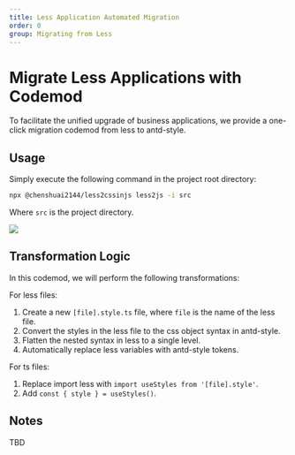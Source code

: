 ```yaml
---
title: Less Application Automated Migration
order: 0
group: Migrating from Less
---
```


# Migrate Less Applications with Codemod

To facilitate the unified upgrade of business applications, we provide a one-click migration codemod from less to antd-style.

## Usage

Simply execute the following command in the project root directory:

```bash
npx @chenshuai2144/less2cssinjs less2js -i src
```

Where `src` is the project directory.

![](https://github-production-user-asset-6210df.s3.amazonaws.com/28616219/243153216-bed3780c-1642-456f-8b04-a81940f62fec.png)

## Transformation Logic

In this codemod, we will perform the following transformations:

For less files:

1. Create a new `[file].style.ts` file, where `file` is the name of the less file.
2. Convert the styles in the less file to the css object syntax in antd-style.
3. Flatten the nested syntax in less to a single level.
4. Automatically replace less variables with antd-style tokens.

For ts files:

1. Replace import less with `import useStyles from '[file].style'`.
2. Add `const { style } = useStyles()`.

## Notes

TBD
